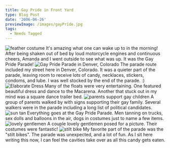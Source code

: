 ```yaml
---
title: Gay Pride in Front Yard
type: Blog Post
date: '2006-06-26'
previewImage: /images/gayPride.jpg
tags:
  - Needs Tagged
---
```

![feather costume](/images/20060625-feathers.jpg) It's amazing what one can wake up to in the morning! After being shaken out of bed by loud motorcycle engines and continuous cheers, Amanda and I went outside to see what was up. It was the Gay Pride Parade! ![Gay Pride Parade in Denver, Colorado](/images/20060625-hereItIs.jpg) The parade route included my street here in Denver, Colorado. It was a quieter part of the parade, leaving room to receive lots of candy, necklaces, stickers, condoms, and lube. I was well stocked by the end of the parade. :) ![Elaborate Dress](/images/20060625-elaborateDress.jpg) Many of the floats were very entertaining. One featured beautiful dress and dance to the Macarena. Another that stuck out in my mind was a square dance trailer bed. ![parents support gay children](/images/20060625-parents.jpg) A group of parents walked by with signs supporting their gay family. Several walkers were in the parade including a long list of political candidates. ![sun tan](/images/20060625-sunTan.jpg) Everything goes at the Gay Pride Parade. Men tanning on trucks, sex dolls and balloons in the air, dogs in costumes just to name a few items. ![lovely gentlemen](/images/20060625-lovelyGuys.jpg) A couple lovely gentlemen posed for a picture. Their costumes were fantastic! ![stilt bike](/images/20060625-tallBike.jpg) My favorite part of the parade was the "stilt bikes". The parade was unexpected, and a lot of fun. As I sit here writing this now, I can feel the cavities take over as all this candy gets eaten.
